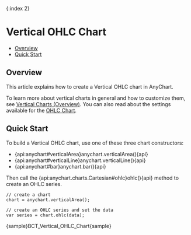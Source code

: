 {:index 2}
# Vertical OHLC Chart

* [Overview](#overview)
* [Quick Start](#quick_start)

## Overview

This article explains how to create a Vertical OHLC chart in AnyChart.

To learn more about vertical charts in general and how to customize them, see [Vertical Charts (Overview)](Overview). You can also read about the settings available for the [OHLC Chart](../OHLC_Chart).

## Quick Start

To build a Vertical OHLC chart, use one of these three chart constructors:
* {api:anychart#verticalArea}anychart.verticalArea(){api}
* {api:anychart#verticalLine}anychart.verticalLine(){api}
* {api:anychart#bar}anychart.bar(){api}

Then call the {api:anychart.charts.Cartesian#ohlc}ohlc(){api} method to create an OHLC series.

```
// create a chart
chart = anychart.verticalArea();

// create an OHLC series and set the data
var series = chart.ohlc(data);
```

{sample}BCT\_Vertical\_OHLC\_Chart{sample}